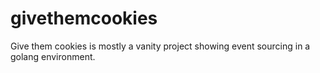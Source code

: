 # givethemcookies
Give them cookies is mostly a vanity project showing event sourcing in a golang environment.